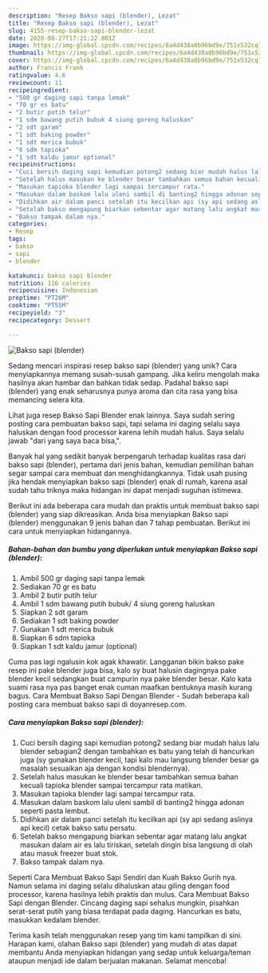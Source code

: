 ```yaml
---
description: "Resep Bakso sapi (blender), Lezat"
title: "Resep Bakso sapi (blender), Lezat"
slug: 4155-resep-bakso-sapi-blender-lezat
date: 2020-08-27T17:21:22.801Z
image: https://img-global.cpcdn.com/recipes/6a4d438a0b96bd9e/751x532cq70/bakso-sapi-blender-foto-resep-utama.jpg
thumbnail: https://img-global.cpcdn.com/recipes/6a4d438a0b96bd9e/751x532cq70/bakso-sapi-blender-foto-resep-utama.jpg
cover: https://img-global.cpcdn.com/recipes/6a4d438a0b96bd9e/751x532cq70/bakso-sapi-blender-foto-resep-utama.jpg
author: Francis Frank
ratingvalue: 4.6
reviewcount: 11
recipeingredient:
- "500 gr daging sapi tanpa lemak"
- "70 gr es batu"
- "2 butir putih telur"
- "1 sdm bawang putih bubuk 4 siung goreng haluskan"
- "2 sdt garam"
- "1 sdt baking powder"
- "1 sdt merica bubuk"
- "6 sdm tapioka"
- "1 sdt kaldu jamur optional"
recipeinstructions:
- "Cuci bersih daging sapi kemudian potong2 sedang biar mudah halus lalu blender sebagian2 dengan tambahkan es batu yang telah di hancurkan juga (sy gunakan blender kecil, tapi kalo mau langsung blender besar ga masalah sesuaikan aja dengan kondisi blendernya)."
- "Setelah halus masukan ke blender besar tambahkan semua bahan kecuali tapioka blender sampai tercampur rata matikan."
- "Masukan tapioka blender lagi sampai tercampur rata."
- "Masukan dalam baskom lalu uleni sambil di banting2 hingga adonan seperti pasta lembut."
- "Didihkan air dalam panci setelah itu kecilkan api (sy api sedang aslinya api kecil) cetak bakso satu persatu."
- "Setelah bakso mengapung biarkan sebentar agar matang lalu angkat masukan dalam air es lalu tiriskan, setelah dingin bisa langsung di olah atau masuk freezer buat stok."
- "Bakso tampak dalam nya."
categories:
- Resep
tags:
- bakso
- sapi
- blender

katakunci: bakso sapi blender 
nutrition: 116 calories
recipecuisine: Indonesian
preptime: "PT26M"
cooktime: "PT55M"
recipeyield: "3"
recipecategory: Dessert

---
```



![Bakso sapi (blender)](https://img-global.cpcdn.com/recipes/6a4d438a0b96bd9e/751x532cq70/bakso-sapi-blender-foto-resep-utama.jpg)

Sedang mencari inspirasi resep bakso sapi (blender) yang unik? Cara menyiapkannya memang susah-susah gampang. Jika keliru mengolah maka hasilnya akan hambar dan bahkan tidak sedap. Padahal bakso sapi (blender) yang enak seharusnya punya aroma dan cita rasa yang bisa memancing selera kita.

Lihat juga resep Bakso Sapi Blender enak lainnya. Saya sudah sering posting cara pembuatan bakso sapi, tapi selama ini daging selalu saya haluskan dengan food processor karena lehih mudah halus. Saya selalu jawab &#34;dari yang saya baca bisa,&#34;.

Banyak hal yang sedikit banyak berpengaruh terhadap kualitas rasa dari bakso sapi (blender), pertama dari jenis bahan, kemudian pemilihan bahan segar sampai cara membuat dan menghidangkannya. Tidak usah pusing jika hendak menyiapkan bakso sapi (blender) enak di rumah, karena asal sudah tahu triknya maka hidangan ini dapat menjadi suguhan istimewa.


Berikut ini ada beberapa cara mudah dan praktis untuk membuat bakso sapi (blender) yang siap dikreasikan. Anda bisa menyiapkan Bakso sapi (blender) menggunakan 9 jenis bahan dan 7 tahap pembuatan. Berikut ini cara untuk menyiapkan hidangannya.

<!--inarticleads1-->

##### Bahan-bahan dan bumbu yang diperlukan untuk menyiapkan Bakso sapi (blender):

1. Ambil 500 gr daging sapi tanpa lemak
1. Sediakan 70 gr es batu
1. Ambil 2 butir putih telur
1. Ambil 1 sdm bawang putih bubuk/ 4 siung goreng haluskan
1. Siapkan 2 sdt garam
1. Sediakan 1 sdt baking powder
1. Gunakan 1 sdt merica bubuk
1. Siapkan 6 sdm tapioka
1. Siapkan 1 sdt kaldu jamur (optional)


Cuma pas lagi ngalusin kok agak khawatir. Langganan bikin bakso pake resep ini pake blender juga bisa, kalo sy buat halusin dagingnya pake blender kecil sedangkan buat campurin nya pake blender besar. Kalo kata suami rasa nya pas banget enak cuman maafkan bentuknya masih kurang bagus. Cara Membuat Bakso Sapi Dengan Blender - Sudah beberapa kali posting cara membuat bakso sapi di doyanresep.com. 

<!--inarticleads2-->

##### Cara menyiapkan Bakso sapi (blender):

1. Cuci bersih daging sapi kemudian potong2 sedang biar mudah halus lalu blender sebagian2 dengan tambahkan es batu yang telah di hancurkan juga (sy gunakan blender kecil, tapi kalo mau langsung blender besar ga masalah sesuaikan aja dengan kondisi blendernya).
1. Setelah halus masukan ke blender besar tambahkan semua bahan kecuali tapioka blender sampai tercampur rata matikan.
1. Masukan tapioka blender lagi sampai tercampur rata.
1. Masukan dalam baskom lalu uleni sambil di banting2 hingga adonan seperti pasta lembut.
1. Didihkan air dalam panci setelah itu kecilkan api (sy api sedang aslinya api kecil) cetak bakso satu persatu.
1. Setelah bakso mengapung biarkan sebentar agar matang lalu angkat masukan dalam air es lalu tiriskan, setelah dingin bisa langsung di olah atau masuk freezer buat stok.
1. Bakso tampak dalam nya.


Seperti Cara Membuat Bakso Sapi Sendiri dan Kuah Bakso Gurih nya. Namun selama ini daging selalu dihaluskan atau giling dengan food processor, karena hasilnya lebih praktis dan mulus. Cara Membuat Bakso Sapi dengan Blender. Cincang daging sapi sehalus mungkin, pisahkan serat-serat putih yang biasa terdapat pada daging. Hancurkan es batu, masukkan kedalam blender. 

Terima kasih telah menggunakan resep yang tim kami tampilkan di sini. Harapan kami, olahan Bakso sapi (blender) yang mudah di atas dapat membantu Anda menyiapkan hidangan yang sedap untuk keluarga/teman ataupun menjadi ide dalam berjualan makanan. Selamat mencoba!
